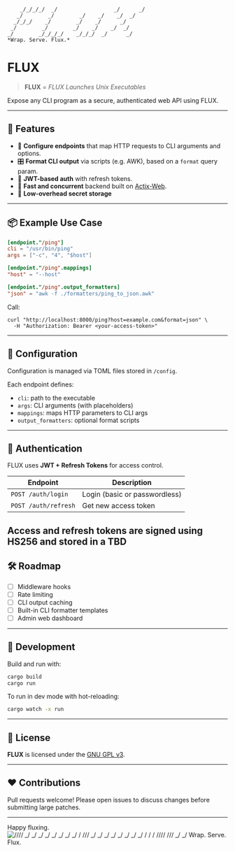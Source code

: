 ```
    _/_/_/_/  _/                  _/      _/   
   _/        _/        _/    _/    _/  _/      
  _/_/_/    _/        _/    _/      _/         
 _/        _/        _/    _/    _/  _/        
_/        _/_/_/_/    _/_/_/  _/      _/       
*Wrap. Serve. Flux.*
```
# FLUX

> **FLUX** = *FLUX Launches Unix Executables*

Expose any CLI program as a secure, authenticated web API using FLUX.

---

## 🚀 Features

- 🔧 **Configure endpoints** that map HTTP requests to CLI arguments and options.
- 🎛️ **Format CLI output** via scripts (e.g. AWK), based on a `format` query param.
- 🔐 **JWT-based auth** with refresh tokens.
- 🧱 **Fast and concurrent** backend built on [Actix-Web](https://actix.rs).
- 💾 **Low-overhead secret storage** 
---

## 📦 Example Use Case

```toml
[endpoint."/ping"]
cli = "/usr/bin/ping"
args = ["-c", "4", "$host"]

[endpoint."/ping".mappings]
"host" = "--host"

[endpoint."/ping".output_formatters]
"json" = "awk -f ./formatters/ping_to_json.awk"
````

Call:

```
curl "http://localhost:8000/ping?host=example.com&format=json" \
  -H "Authorization: Bearer <your-access-token>"
```

---

## 🔧 Configuration

Configuration is managed via TOML files stored in `/config`.

Each endpoint defines:

* `cli`: path to the executable
* `args`: CLI arguments (with placeholders)
* `mappings`: maps HTTP parameters to CLI args
* `output_formatters`: optional format scripts

---

## 🔐 Authentication

FLUX uses **JWT + Refresh Tokens** for access control.

| Endpoint             | Description                   |
| -------------------- | ----------------------------- |
| `POST /auth/login`   | Login (basic or passwordless) |
| `POST /auth/refresh` | Get new access token          |

Access and refresh tokens are signed using HS256 and stored in a TBD
---

## 🛠️ Roadmap

* [ ] Middleware hooks
* [ ] Rate limiting
* [ ] CLI output caching
* [ ] Built-in CLI formatter templates
* [ ] Admin web dashboard

---

## 🧪 Development

Build and run with:

```sh
cargo build
cargo run
```

To run in dev mode with hot-reloading:

```sh
cargo watch -x run
```

---

## 📜 License

**FLUX** is licensed under the [GNU GPL v3](https://www.gnu.org/licenses/gpl-3.0.en.html).

---

## ❤️ Contributions

Pull requests welcome! Please open issues to discuss changes before submitting large patches.

---

Happy fluxing.
![    _/_/_/_/  _/                  _/      _/   
   _/        _/        _/    _/    _/  _/      
  _/_/_/    _/        _/    _/      _/         
 _/        _/        _/    _/    _/  _/        
_/        _/_/_/_/    _/_/_/  _/      _/       
*Wrap. Serve. Flux.*](./logo.svg)

